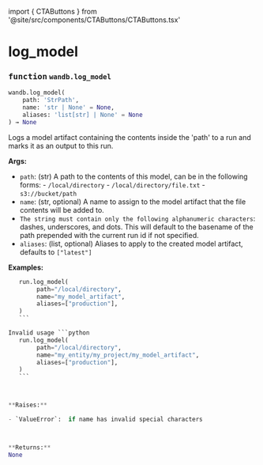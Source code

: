 import { CTAButtons } from '@site/src/components/CTAButtons/CTAButtons.tsx'

# log_model

<CTAButtons githubLink='https://github.com/wandb/wandb/blob/main/wandb/sdk/lib/preinit.py'/>




### <kbd>function</kbd> `wandb.log_model`

```python
wandb.log_model(
    path: 'StrPath',
    name: 'str | None' = None,
    aliases: 'list[str] | None' = None
) → None
```

Logs a model artifact containing the contents inside the 'path' to a run and marks it as an output to this run. 



**Args:**
 
 - `path`:  (str) A path to the contents of this model,  can be in the following forms: 
            - `/local/directory` 
            - `/local/directory/file.txt` 
            - `s3://bucket/path` 
 - `name`:  (str, optional) A name to assign to the model artifact that the file contents will be added to. 
 - `The string must contain only the following alphanumeric characters`:  dashes, underscores, and dots. This will default to the basename of the path prepended with the current run id  if not specified. 
 - `aliases`:  (list, optional) Aliases to apply to the created model artifact,  defaults to `["latest"]` 



**Examples:**
 ```python
    run.log_model(
         path="/local/directory",
         name="my_model_artifact",
         aliases=["production"],
    )
    ``` 

Invalid usage ```python
    run.log_model(
         path="/local/directory",
         name="my_entity/my_project/my_model_artifact",
         aliases=["production"],
    )
    ``` 



**Raises:**
 
 - `ValueError`:  if name has invalid special characters 



**Returns:**
 None